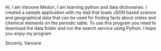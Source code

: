 Hi, I am Varoone Meduri, I am learning python and data dictionaries. I created a sample application with my dad that loads JSON based science and geographical data that can be used for finding facts about states and chemical elements on the periodic table.
To use this program you need to download the data folder and run the search service using Python. I hope you enjoy my program



Sincerly,
Varoone